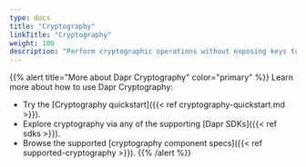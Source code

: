 ```yaml
---
type: docs
title: "Cryptography"
linkTitle: "Cryptography"
weight: 100
description: "Perform cryptographic operations without exposing keys to your application"  
---
```


{{% alert title="More about Dapr Cryptography" color="primary" %}}
 Learn more about how to use Dapr Cryptography:
 - Try the [Cryptography quickstart]({{< ref cryptography-quickstart.md >}}).
 - Explore cryptography via any of the supporting [Dapr SDKs]({{< ref sdks >}}). 
 - Browse the supported [cryptography component specs]({{< ref supported-cryptography >}}).
{{% /alert %}}